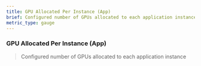 ```yaml
---
title: GPU Allocated Per Instance (App)
brief: Configured number of GPUs allocated to each application instance
metric_type: gauge
---
```

### GPU Allocated Per Instance (App)

> Configured number of GPUs allocated to each application instance
